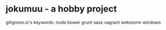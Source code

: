 # jokumuu - a hobby project



gitignore.io's keywords: node bower grunt sass vagrant webstorm windows
